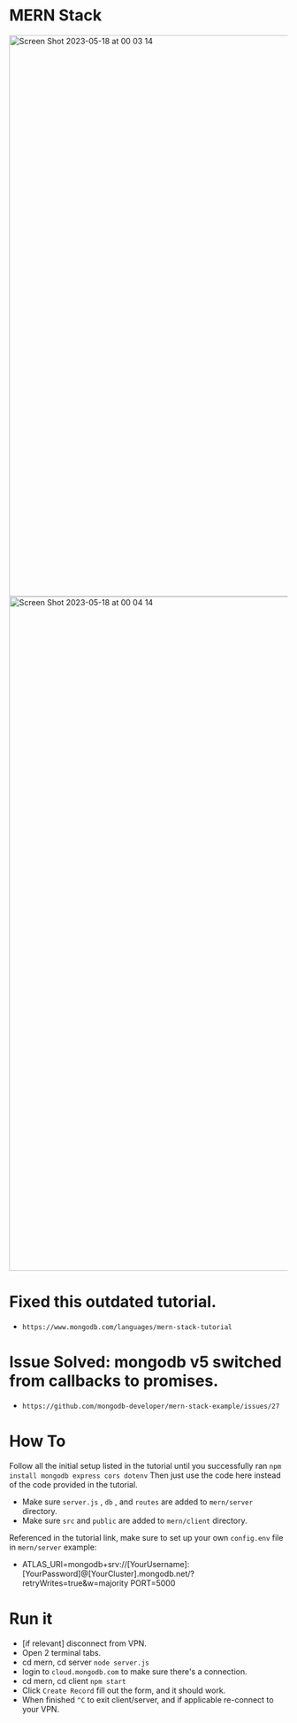 # MERN Stack

<img width="1015" alt="Screen Shot 2023-05-18 at 00 03 14" src="https://github.com/Garrett96/mern-tutorial-fix/assets/46694517/6ebb7129-4581-4557-90d8-66fed41c61dd">

<img width="1219" alt="Screen Shot 2023-05-18 at 00 04 14" src="https://github.com/Garrett96/mern-tutorial-fix/assets/46694517/e4d7aeae-fa0c-482d-9af9-a60d4918175b">

# Fixed this outdated tutorial.
- `https://www.mongodb.com/languages/mern-stack-tutorial`

# Issue Solved: mongodb v5 switched from callbacks to promises.
- `https://github.com/mongodb-developer/mern-stack-example/issues/27`

# How To
Follow all the initial setup listed in the tutorial until you successfully ran `npm install mongodb express cors dotenv`
Then just use the code here instead of the code provided in the tutorial. 

- Make sure `server.js` , `db` , and `routes` are added to `mern/server` directory.
- Make sure `src` and `public` are added to `mern/client` directory.

Referenced in the tutorial link, make sure to set up your own `config.env` file in `mern/server`
example:
 * ATLAS_URI=mongodb+srv://[YourUsername]:[YourPassword]@[YourCluster].mongodb.net/?retryWrites=true&w=majority
   PORT=5000

# Run it
- [if relevant] disconnect from VPN.
- Open 2 terminal tabs.
- cd mern, cd server `node server.js`
- login to `cloud.mongodb.com` to make sure there's a connection.
- cd mern, cd client `npm start`
- Click `Create Record` fill out the form, and it should work.
- When finished `^C` to exit client/server, and if applicable re-connect to your VPN.

